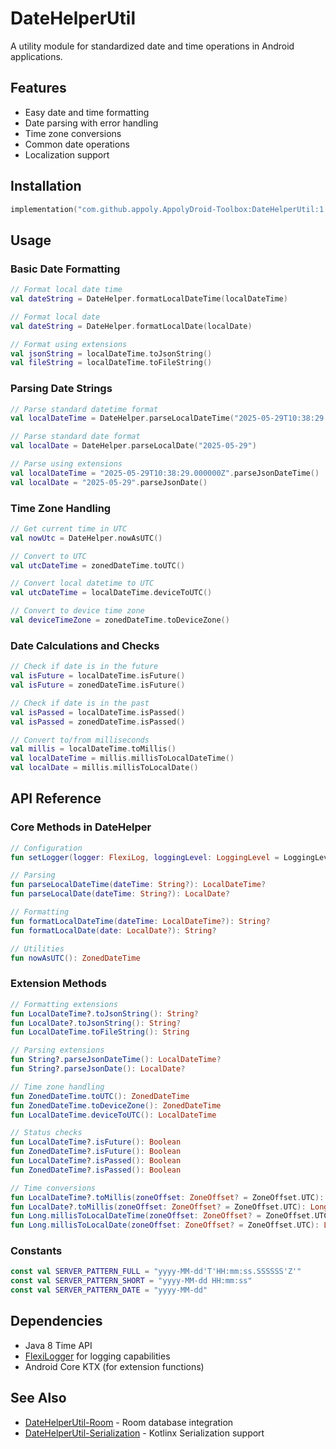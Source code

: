 # DateHelperUtil

A utility module for standardized date and time operations in Android applications.

## Features

- Easy date and time formatting
- Date parsing with error handling
- Time zone conversions
- Common date operations
- Localization support

## Installation

```gradle.kts
implementation("com.github.appoly.AppolyDroid-Toolbox:DateHelperUtil:1.0.22")
```

## Usage

### Basic Date Formatting

```kotlin
// Format local date time
val dateString = DateHelper.formatLocalDateTime(localDateTime)

// Format local date
val dateString = DateHelper.formatLocalDate(localDate)

// Format using extensions
val jsonString = localDateTime.toJsonString()
val fileString = localDateTime.toFileString()
```

### Parsing Date Strings

```kotlin
// Parse standard datetime format
val localDateTime = DateHelper.parseLocalDateTime("2025-05-29T10:38:29.000000Z")

// Parse standard date format
val localDate = DateHelper.parseLocalDate("2025-05-29")

// Parse using extensions
val localDateTime = "2025-05-29T10:38:29.000000Z".parseJsonDateTime()
val localDate = "2025-05-29".parseJsonDate()
```

### Time Zone Handling

```kotlin
// Get current time in UTC
val nowUtc = DateHelper.nowAsUTC()

// Convert to UTC
val utcDateTime = zonedDateTime.toUTC()

// Convert local datetime to UTC
val utcDateTime = localDateTime.deviceToUTC()

// Convert to device time zone
val deviceTimeZone = zonedDateTime.toDeviceZone()
```

### Date Calculations and Checks

```kotlin
// Check if date is in the future
val isFuture = localDateTime.isFuture()
val isFuture = zonedDateTime.isFuture()

// Check if date is in the past
val isPassed = localDateTime.isPassed()
val isPassed = zonedDateTime.isPassed()

// Convert to/from milliseconds
val millis = localDateTime.toMillis()
val localDateTime = millis.millisToLocalDateTime()
val localDate = millis.millisToLocalDate()
```

## API Reference

### Core Methods in DateHelper

```kotlin
// Configuration
fun setLogger(logger: FlexiLog, loggingLevel: LoggingLevel = LoggingLevel.NONE)

// Parsing
fun parseLocalDateTime(dateTime: String?): LocalDateTime?
fun parseLocalDate(dateTime: String?): LocalDate?

// Formatting
fun formatLocalDateTime(dateTime: LocalDateTime?): String?
fun formatLocalDate(date: LocalDate?): String?

// Utilities
fun nowAsUTC(): ZonedDateTime
```

### Extension Methods

```kotlin
// Formatting extensions
fun LocalDateTime?.toJsonString(): String?
fun LocalDate?.toJsonString(): String?
fun LocalDateTime.toFileString(): String

// Parsing extensions
fun String?.parseJsonDateTime(): LocalDateTime?
fun String?.parseJsonDate(): LocalDate?

// Time zone handling
fun ZonedDateTime.toUTC(): ZonedDateTime
fun ZonedDateTime.toDeviceZone(): ZonedDateTime
fun LocalDateTime.deviceToUTC(): LocalDateTime

// Status checks
fun LocalDateTime?.isFuture(): Boolean
fun ZonedDateTime?.isFuture(): Boolean
fun LocalDateTime?.isPassed(): Boolean
fun ZonedDateTime?.isPassed(): Boolean

// Time conversions
fun LocalDateTime?.toMillis(zoneOffset: ZoneOffset? = ZoneOffset.UTC): Long?
fun LocalDate?.toMillis(zoneOffset: ZoneOffset? = ZoneOffset.UTC): Long?
fun Long.millisToLocalDateTime(zoneOffset: ZoneOffset? = ZoneOffset.UTC): LocalDateTime
fun Long.millisToLocalDate(zoneOffset: ZoneOffset? = ZoneOffset.UTC): LocalDate
```

### Constants

```kotlin
const val SERVER_PATTERN_FULL = "yyyy-MM-dd'T'HH:mm:ss.SSSSSS'Z'"
const val SERVER_PATTERN_SHORT = "yyyy-MM-dd HH:mm:ss"
const val SERVER_PATTERN_DATE = "yyyy-MM-dd"
```

## Dependencies

- Java 8 Time API
- [FlexiLogger](https://github.com/projectdelta6/FlexiLogger) for logging capabilities
- Android Core KTX (for extension functions)

## See Also

- [DateHelperUtil-Room](../DateHelperUtil-Room/README.md) - Room database integration
- [DateHelperUtil-Serialization](../DateHelperUtil-Serialization/README.md) - Kotlinx Serialization support
